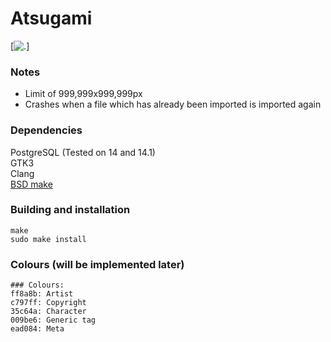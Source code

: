 Atsugami
========
[![.](https://github.com/natem-nvsd/atsugami/blob/master/readme_header_picture.png)]

### Notes
*	Limit of 999,999x999,999px  
*	Crashes when a file which has already been imported is imported again  

### Dependencies
PostgreSQL (Tested on 14 and 14.1)  
GTK3  
Clang  
[BSD make](https://github.com/natem-nvsd/bmake)

### Building and installation
```
make
sudo make install
```  

### Colours (will be implemented later)
```
### Colours:
ff8a8b: Artist  
c797ff: Copyright  
35c64a: Character  
009be6: Generic tag  
ead084: Meta    
```
